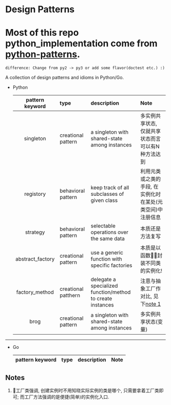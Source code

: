 # Design Patterns

# Most of this repo python_implementation come from [python-patterns](https://github.com/faif/python-patterns).

    difference: Change from py2 -> py3 or add some flavor(doctest etc.) :)

A collection of design patterns and idioms in Python/Go.

- Python

    |pattern keyword|type|description|Note|
    |:-------------:|:---|:----------|:---|
    |singleton|creational pattern|a singleton with shared-state among instances|多实例共享状态, 仅就共享状态而言可以有N种方法达到|
    |registory|behavioral pattern|keep track of all subclasses of given class|利用元类或之类的手段, 在实例化时在某处(元类空间)中注册信息|
    |strategy|behavioral pattern|selectable operations over the same data|本质还是方法复写|
    |abstract_factory|creational pattern|use a generic function with specific factories|本质是以函数封装不同类的实例化!|
    |factory_method|creational patthern|delegate a specialized function/method to create instances|注意与抽象工厂作对比, 见下[note 1](#Notes)|
    |brog|creational pattern|a singleton with shared-state among instances|多实例共享状态(变量)|
----------

- Go

    |pattern keyword|type|description|Note|
    |:-------------:|:---|:----------|:---|

## Notes

1. 工厂类强调, 创建实例时不用知晓实际实例的类是哪个, 只需要拿着工厂类即可; 而工厂方法强调的是便捷(简单)的实例化入口.